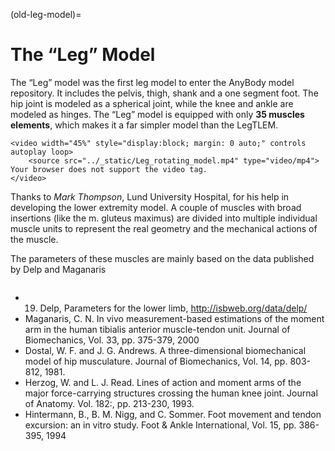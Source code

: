 (old-leg-model)=

# The “Leg” Model

The “Leg” model was the first leg model to enter the AnyBody model
repository. It includes the pelvis, thigh, shank and a one segment foot.
The hip joint is modeled as a spherical joint, while the knee and ankle
are modeled as hinges. The “Leg” model is equipped with only **35 muscles
elements**, which makes it a far simpler model than the LegTLEM.

```{raw} html
<video width="45%" style="display:block; margin: 0 auto;" controls autoplay loop>
    <source src="../_static/Leg_rotating_model.mp4" type="video/mp4">
Your browser does not support the video tag.
</video>
```

Thanks to *Mark Thompson*, Lund University Hospital, for his help in
developing the lower extremity model. A couple of muscles with broad
insertions (like the m. gluteus maximus) are divided into multiple
individual muscle units to represent the real geometry and the
mechanical actions of the muscle.

The parameters of these muscles are mainly based on the data published
by Delp and Maganaris

```{rubric} References:
```

- 19. Delp, Parameters for the lower limb, <http://isbweb.org/data/delp/>
- Maganaris, C. N. In vivo measurement-based estimations of the moment
  arm in the human tibialis anterior muscle-tendon unit. Journal of
  Biomechanics, Vol. 33, pp. 375-379, 2000
- Dostal, W. F. and J. G. Andrews. A three-dimensional biomechanical
  model of hip musculature. Journal of Biomechanics, Vol. 14, pp.
  803-812, 1981.
- Herzog, W. and L. J. Read. Lines of action and moment arms of the
  major force-carrying structures crossing the human knee joint.
  Journal of Anatomy. Vol. 182:, pp. 213-230, 1993.
- Hintermann, B., B. M. Nigg, and C. Sommer. Foot movement and tendon
  excursion: an in vitro study. Foot & Ankle International, Vol. 15,
  pp. 386-395, 1994
